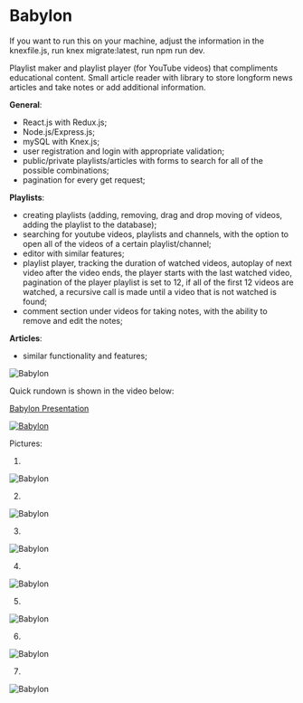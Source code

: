 # Babylon

If you want to run this on your machine, adjust the information in the knexfile.js, run knex migrate:latest, run npm run dev.

Playlist maker and playlist player (for YouTube videos) that compliments educational content. 
Small article reader with library to store longform news articles and take notes or add additional information. 

**General**:
   - React.js with Redux.js;
   - Node.js/Express.js;
   - mySQL with Knex.js;
   - user registration and login with appropriate validation;
   - public/private playlists/articles with forms to search for all of the possible combinations;
   - pagination for every get request;

   
**Playlists**:
  - creating playlists (adding, removing, drag and drop moving of videos, adding the playlist to the database);
  - searching for youtube videos, playlists and channels, with the option to open all of the videos of a certain playlist/channel;
  - editor with similar features;
  - playlist player, tracking the duration of watched videos, autoplay of next video after the video ends, the player starts with the last watched video, pagination of the player playlist is set to 12, if all of the first 12 videos are watched, a recursive call is made until a video that is not watched is found;
  - comment section under videos for taking notes, with the ability to remove and edit the notes;
  
**Articles**:
  - similar functionality and features;


![Babylon](https://i.imgur.com/hFp03Nb.png)

Quick rundown is shown in the video below:


[Babylon Presentation](https://youtu.be/_T07_RPgyNc "BABYLON PRESENTATION")

[![Babylon](https://i.ytimg.com/vi/_T07_RPgyNc/hqdefault.jpg)](https://youtu.be/_T07_RPgyNc "BABYLON PRESENTATION")

Pictures:

1.

![Babylon](https://i.imgur.com/CiEkP3A.png)

2.

![Babylon](https://i.imgur.com/LZoD9jR.png)

3.

![Babylon](https://i.imgur.com/4zyuz3q.png) 

4.

![Babylon](https://i.imgur.com/LdRSG8G.png) 

5.

![Babylon](https://i.imgur.com/d2a3rQM.png) 

6.

![Babylon](https://i.imgur.com/QeozEQv.png) 

7.

![Babylon](https://i.imgur.com/sTZzD90.png)










